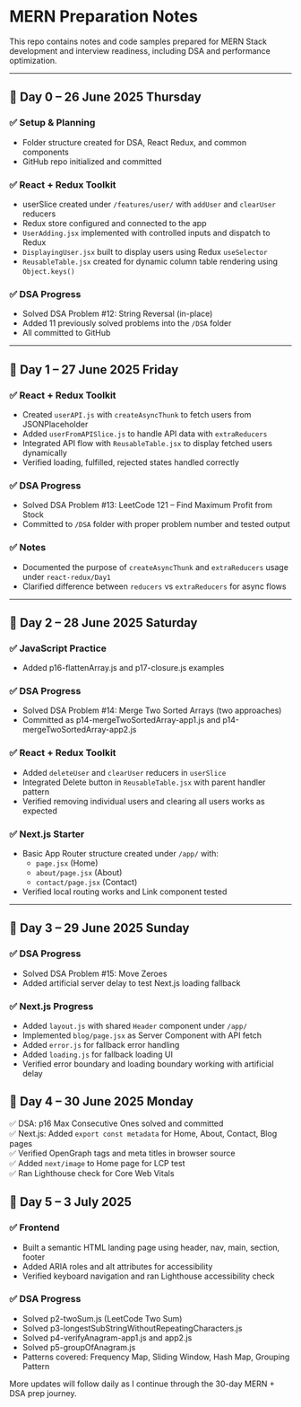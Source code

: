 # MERN Preparation Notes

This repo contains notes and code samples prepared for MERN Stack development and interview readiness, including DSA and performance optimization.

---

## 📅 Day 0 – 26 June 2025 Thursday

### ✅ Setup & Planning
- Folder structure created for DSA, React Redux, and common components
- GitHub repo initialized and committed

### ✅ React + Redux Toolkit
- userSlice created under `/features/user/` with `addUser` and `clearUser` reducers
- Redux store configured and connected to the app
- `UserAdding.jsx` implemented with controlled inputs and dispatch to Redux
- `DisplayingUser.jsx` built to display users using Redux `useSelector`
- `ReusableTable.jsx` created for dynamic column table rendering using `Object.keys()`

### ✅ DSA Progress
- Solved DSA Problem #12: String Reversal (in-place)
- Added 11 previously solved problems into the `/DSA` folder
- All committed to GitHub

---


## 📅 Day 1 – 27 June 2025 Friday

### ✅ React + Redux Toolkit
- Created `userAPI.js` with `createAsyncThunk` to fetch users from JSONPlaceholder
- Added `userFromAPISlice.js` to handle API data with `extraReducers`
- Integrated API flow with `ReusableTable.jsx` to display fetched users dynamically
- Verified loading, fulfilled, rejected states handled correctly

### ✅ DSA Progress
- Solved DSA Problem #13: LeetCode 121 – Find Maximum Profit from Stock
- Committed to `/DSA` folder with proper problem number and tested output

### ✅ Notes
- Documented the purpose of `createAsyncThunk` and `extraReducers` usage under `react-redux/Day1`
- Clarified difference between `reducers` vs `extraReducers` for async flows

---

## 📅 Day 2 – 28 June 2025 Saturday

### ✅ JavaScript Practice
- Added p16-flattenArray.js and p17-closure.js examples

### ✅ DSA Progress
- Solved DSA Problem #14: Merge Two Sorted Arrays (two approaches)
- Committed as p14-mergeTwoSortedArray-app1.js and p14-mergeTwoSortedArray-app2.js

### ✅ React + Redux Toolkit
- Added `deleteUser` and `clearUser` reducers in `userSlice`
- Integrated Delete button in `ReusableTable.jsx` with parent handler pattern
- Verified removing individual users and clearing all users works as expected

### ✅ Next.js Starter
- Basic App Router structure created under `/app/` with:
  - `page.jsx` (Home)
  - `about/page.jsx` (About)
  - `contact/page.jsx` (Contact)
- Verified local routing works and Link component tested

---

## 📅 Day 3 – 29 June 2025 Sunday

### ✅ DSA Progress
- Solved DSA Problem #15: Move Zeroes
- Added artificial server delay to test Next.js loading fallback

### ✅ Next.js Progress
- Added `layout.js` with shared `Header` component under `/app/`
- Implemented `blog/page.jsx` as Server Component with API fetch
- Added `error.js` for fallback error handling
- Added `loading.js` for fallback loading UI
- Verified error boundary and loading boundary working with artificial delay

## 📅 Day 4 – 30 June 2025 Monday

✅ DSA: p16 Max Consecutive Ones solved and committed  
✅ Next.js: Added `export const metadata` for Home, About, Contact, Blog pages  
✅ Verified OpenGraph tags and meta titles in browser source  
✅ Added `next/image` to Home page for LCP test  
✅ Ran Lighthouse check for Core Web Vitals


## 📅 Day 5 – 3 July 2025

### ✅ Frontend
- Built a semantic HTML landing page using header, nav, main, section, footer
- Added ARIA roles and alt attributes for accessibility
- Verified keyboard navigation and ran Lighthouse accessibility check

### ✅ DSA Progress
- Solved p2-twoSum.js (LeetCode Two Sum)
- Solved p3-longestSubStringWithoutRepeatingCharacters.js
- Solved p4-verifyAnagram-app1.js and app2.js
- Solved p5-groupOfAnagram.js
- Patterns covered: Frequency Map, Sliding Window, Hash Map, Grouping Pattern


More updates will follow daily as I continue through the 30-day MERN + DSA prep journey.